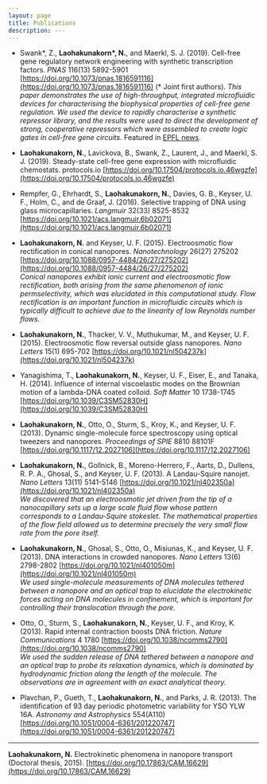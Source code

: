 ```yaml
---
layout: page
title: Publications
description: ---
---
```


* Swank\*, Z., **Laohakunakorn\*, N.**, and Maerkl, S. J. (2019). Cell-free gene regulatory network engineering with synthetic transcription factors. *PNAS* 116(13) 5892-5901 [https://doi.org/10.1073/pnas.1816591116](https://doi.org/10.1073/pnas.1816591116) (\* Joint first authors).
*This paper demonstrates the use of high-throughput, integrated microfluidic devices for characterising the biophysical properties of cell-free gene regulation. We used the device to rapidly characterise a synthetic repressor library, and the results were used to direct the development of strong, cooperative repressors which were assembled to create logic gates in cell-free gene circuits.* Featured in [EPFL news](https://actu.epfl.ch/news/engineering-cellular-function-without-living-cel-3/).

* **Laohakunakorn, N.**, Lavickova, B., Swank, Z., Laurent, J., and Maerkl, S. J. (2019). Steady-state cell-free gene expression with microfluidic chemostats. protocols.io [https://doi.org/10.17504/protocols.io.46wgzfe](https://doi.org/10.17504/protocols.io.46wgzfe)

* Rempfer, G., Ehrhardt, S., **Laohakunakorn, N.**, Davies, G. B., Keyser, U. F., Holm, C., and de Graaf, J.  (2016). Selective trapping of DNA using glass microcapillaries. *Langmuir* 32(33) 8525-8532 [https://doi.org/10.1021/acs.langmuir.6b02071](https://doi.org/10.1021/acs.langmuir.6b02071)

* **Laohakunakorn, N.** and Keyser, U. F. (2015). Electroosmotic flow rectification in conical nanopores. *Nanotechnology* 26(27) 275202 [https://doi.org/10.1088/0957-4484/26/27/275202](https://doi.org/10.1088/0957-4484/26/27/275202)   
*Conical nanopores exhibit ionic current and electroosmotic flow rectification, both arising from the same phenomenon of ionic permselectivity, which was elucidated in this computational study. Flow rectification is an important function in microfluidic circuits which is typically difficult to achieve due to the linearity of low Reynolds number flows.*

* **Laohakunakorn, N.**, Thacker, V. V., Muthukumar, M., and Keyser, U. F. (2015). Electroosmotic flow reversal outside glass nanopores. *Nano Letters* 15(1) 695-702 [https://doi.org/10.1021/nl504237k](https://doi.org/10.1021/nl504237k)

* Yanagishima, T., **Laohakunakorn, N.**, Keyser, U. F., Eiser, E., and Tanaka, H. (2014). Influence of internal viscoelastic modes on the Brownian motion of a lambda-DNA coated colloid. *Soft Matter* 10 1738-1745 [https://doi.org/10.1039/C3SM52830H](https://doi.org/10.1039/C3SM52830H)

* **Laohakunakorn, N.**, Otto, O., Sturm, S., Kroy, K., and Keyser, U. F. (2013). Dynamic single-molecule force spectroscopy using optical tweezers and nanopores. *Proceedings of SPIE* 8810 88101F [https://doi.org/10.1117/12.2027106](https://doi.org/10.1117/12.2027106)

* **Laohakunakorn, N.**, Gollnick, B., Moreno-Herrero, F., Aarts, D., Dullens, R. P. A., Ghosal, S., and Keyser, U. F. (2013). A Landau-Squire nanojet. *Nano Letters* 13(11) 5141-5146 [https://doi.org/10.1021/nl402350a](https://doi.org/10.1021/nl402350a)     
*We discovered that an electroosmotic jet driven from the tip of a nanocapillary sets up a large scale fluid flow whose pattern corresponds to a Landau-Squire stokeslet. The mathematical properties of the flow field allowed us to determine precisely the very small flow rate from the pore itself.*

* **Laohakunakorn, N.**, Ghosal, S., Otto, O., Misiunas, K., and Keyser, U. F. (2013). DNA interactions in crowded nanopores. *Nano Letters* 13(6) 2798-2802 [https://doi.org/10.1021/nl401050m](https://doi.org/10.1021/nl401050m)    
*We used single-molecule measurements of DNA molecules tethered between a nanopore and an optical trap to elucidate the electrokinetic forces acting on DNA molecules in confinement, which is important for controlling their translocation through the pore.*

* Otto, O., Sturm, S., **Laohakunakorn, N.**, Keyser, U. F., and Kroy, K. (2013). Rapid internal contraction boosts DNA friction. *Nature Communications* 4 1780 [https://doi.org/10.1038/ncomms2790](https://doi.org/10.1038/ncomms2790)    
*We used the sudden release of DNA tethered between a nanopore and an optical trap to probe its relaxation dynamics, which is dominated by hydrodynamic friction along the length of the molecule. The observations are in agreement with an exact analytical theory.*

* Plavchan, P., Gueth, T., **Laohakunakorn, N.**, and Parks, J. R. (2013). The identification of 93 day periodic photometric variability for YSO YLW 16A. *Astronomy and Astrophysics* 554(A110) [https://doi.org/10.1051/0004-6361/201220747](https://doi.org/10.1051/0004-6361/201220747)

---

**Laohakunakorn, N.** Electrokinetic phenomena in nanopore transport (Doctoral thesis, 2015). [https://doi.org/10.17863/CAM.16629](https://doi.org/10.17863/CAM.16629)
